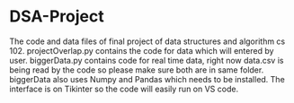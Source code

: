 # DSA-Project
The code and data files of final project of data structures and algorithm cs 102. 
projectOverlap.py contains the code for data which will entered by user. 
biggerData.py contains code for real time data, right now data.csv is being read by the code so please make sure both are in same folder. 
biggerData also uses Numpy and Pandas which needs to be installed. 
The interface is on Tikinter so the code will easily run on VS code. 
